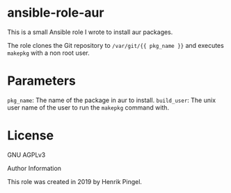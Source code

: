 # ansible-role-aur

This is a small Ansible role I wrote to install aur packages.

The role clones the Git repository to `/var/git/{{ pkg_name }}` and executes `makepkg` with a non root user. 

# Parameters

`pkg_name`: The name of the package in aur to install.
`build_user`: The unix user name of the user to run the `makepkg` command with.

# License

GNU AGPLv3

Author Information

This role was created in 2019 by Henrik Pingel.
